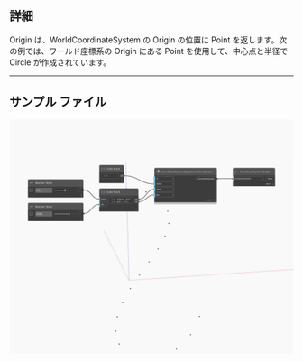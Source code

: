 ## 詳細
Origin は、WorldCoordinateSystem の Origin の位置に Point を返します。次の例では、ワールド座標系の Origin にある Point を使用して、中心点と半径で Circle が作成されています。
___
## サンプル ファイル

![Origin](./Autodesk.DesignScript.Geometry.CoordinateSystem.Origin_img.jpg)

